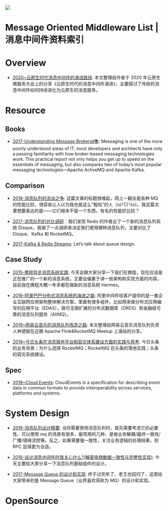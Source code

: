 ![](https://img.readitlater.com/i/cdn-images-1.medium.com/max/800/1*LBocICeBuP3FSLPMBLA04g/RS/w1408.png?&ssl=1)

# Message Oriented Middleware List | 消息中间件资料索引

# Overview

- [2020~云原生时代消息中间件的演进路线](https://mp.weixin.qq.com/s/b3YGm8uMuOZNRhZdA7egSQ): 本文整理自作者于 2020 年云原生微服务大会上的分享《云原生时代的消息中间件演进》，主要探讨了传统的消息中间件如何持续进化为云原生的消息服务。

# Resource

## Books

- [2017-Understanding Message Brokers》📚](https://learning.oreilly.com/library/view/understanding-message-brokers/9781492049296/): Messaging is one of the more poorly understood areas of IT; most developers and architects have only a passing familiarity with how broker-based messaging technologies work. This practical report not only helps you get up to speed on the essentials of messaging, but also compares two of today’s most popular messaging technologies—Apache ActiveMQ and Apache Kafka.

## Comparison

- [2016-消息队列的流派之争](https://parg.co/faL): 这篇文章的标题很难起，网上一翻全是各种 MQ 的性能比较，很容易让人以为我也是这么“粗俗”的人（o(╯□╰)o）。我这篇文章想要表达的是——它们根本不是一个东西，有毛的性能好比较？

- [2017-消息队列的对比调研](http://www.jianshu.com/p/f056a74d77a4)：我们发现 Redis 的作者出了一个新的消息队列系统 Disque，我做了一点调研来决定我们使用哪种消息队列，主要对比了 Disque、Kafka 和 RocketMQ。

- [2017-Kafka & Redis Streams](https://parg.co/UsQ): Let’s talk about queue design.

## Case Study

- [2015-携程异步消息系统实践](http://blog.qiniu.com/archives/4791): 今天会跟大家分享一下我们在携程，现在应该是正在推广的一个新的消息系统，主要会偏重于讲一些架构和实现方面的内容。目前我在携程大概一年多都在做新的消息系统 Hermes。

- [2016-阿里巴巴分布式消息系统的演进之路](https://parg.co/fai): 阿里中间件给客户提供的是一套企业互联网应用架构整体解决方案，里面有很多组件，比如用来做分布式应用编写的应用平台（EDAS），做可无限扩展的分布式数据库（DRDS）和金融级可靠的消息队列服务（AliMQ）。

- [2019~网易云音乐的消息队列改造之路](https://mp.weixin.qq.com/s/F94YPWQzI2_bb9pdDG4mtA): 本文整理自网易云音乐消息队列负责人林德智在近期 Apache Flink&RocketMQ Meetup 上海站的分享。

- [2019~今日头条在消息服务平台和容灾体系建设方面的实践与思考](https://mp.weixin.qq.com/s/qsLNavqAhYv49r6WTAJy9w): 今日头条的业务背景；为什么选择 RocketMQ；RocketMQ 在头条的落地实践；头条的容灾系统建设。

## Spec

- [2019~Cloud Events](https://github.com/cloudevents/spec): CloudEvents is a specification for describing event data in common formats to provide interoperability across services, platforms and systems.

# System Design

- [2016-消息队列设计精要](https://tech.meituan.com/2016/07/01/mq-design.html): 当你需要使用消息队列时，首先需要考虑它的必要性。可以使用 mq 的场景有很多，最常用的几种，是做业务解耦/最终一致性/广播/错峰流控等。反之，如果需要强一致性，关注业务逻辑的处理结果，则 RPC 显得更为合适。

- [2016-设计消息中间件时我关心什么?(解密电商数据一致性与完整性实现)](https://parg.co/fav): 今天主要给大家分享一下消息队列基础组件的设计。

- [2017-Message Queue 的设计和实现](http://mp.weixin.qq.com/s/AgdayVL0pvcwL0amLouu-Q): 终于过完年了，老王也回归了，这周给大家带来的是 Message Queue（业界喜欢简称为 MQ）的设计和实现。

# OpenSource
